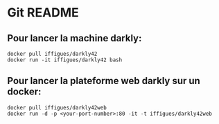 # Git README

## Pour lancer la machine darkly: 

```
docker pull iffigues/darkly42
docker run -it iffigues/darkly42 bash
```

## Pour lancer la plateforme web darkly sur un docker: 

```
docker pull iffigues/darkly42web
docker run -d -p <your-port-number>:80 -it -t iffigues/darkly42web
```

